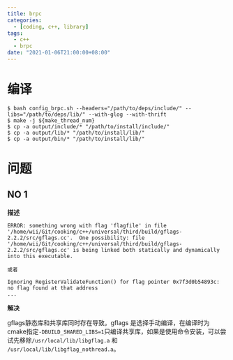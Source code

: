 ```yaml
---
title: brpc
categories: 
  - [coding, c++, library]
tags:
  - c++
  - brpc
date: "2021-01-06T21:00:00+08:00"
---
```


# 编译

```shell
$ bash config_brpc.sh --headers="/path/to/deps/include/" --libs="/path/to/deps/lib/" --with-glog --with-thrift
$ make -j ${make_thread_num}
$ cp -a output/include/* "/path/to/install/include/"
$ cp -a output/lib/* "/path/to/install/lib/"
$ cp -a output/bin/* "/path/to/install/lib/"
```

# 问题

## NO 1

**描述**

```
ERROR: something wrong with flag 'flagfile' in file '/home/wii/Git/cooking/c++/universal/third/build/gflags-2.2.2/src/gflags.cc'.  One possibility: file '/home/wii/Git/cooking/c++/universal/third/build/gflags-2.2.2/src/gflags.cc' is being linked both statically and dynamically into this executable.

或者

Ignoring RegisterValidateFunction() for flag pointer 0x7f3d0b54893c: no flag found at that address
...
```

**解决**

gflags静态库和共享库同时存在导致。gflags 是选择手动编译，在编译时为cmake指定`-DBUILD_SHARED_LIBS=1`只编译共享库，如果是使用命令安装，可以尝试先移除`/usr/local/lib/libgflag.a` 和 `/usr/local/lib/libgflag_nothread.a`。

